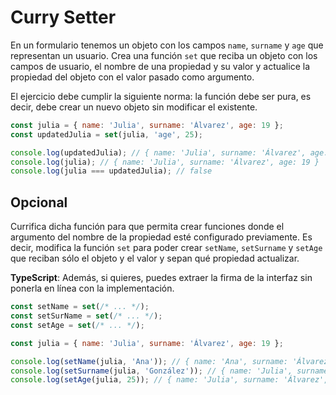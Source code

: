 # Curry Setter

En un formulario tenemos un objeto con los campos `name`, `surname` y `age` que representan un usuario. Crea una función `set` que reciba un objeto con los campos de usuario, el nombre de una propiedad y su valor y actualice la propiedad del objeto con el valor pasado como argumento.

El ejercicio debe cumplir la siguiente norma: la función debe ser pura, es decir, debe crear un nuevo objeto sin modificar el existente.

```javascript
const julia = { name: 'Julia', surname: 'Álvarez', age: 19 };
const updatedJulia = set(julia, 'age', 25);

console.log(updatedJulia); // { name: 'Julia', surname: 'Álvarez', age: 25 }
console.log(julia); // { name: 'Julia', surname: 'Álvarez', age: 19 }
console.log(julia === updatedJulia); // false
```

## Opcional

Currifica dicha función para que permita crear funciones donde el argumento del nombre de la propiedad esté configurado previamente.
Es decir, modifica la función `set` para poder crear `setName`, `setSurname` y `setAge` que reciban sólo el objeto y el valor y sepan qué propiedad actualizar.

**TypeScript**: Además, si quieres, puedes extraer la firma de la interfaz sin ponerla en línea con la implementación.

```javascript
const setName = set(/* ... */);
const setSurName = set(/* ... */);
const setAge = set(/* ... */);

const julia = { name: 'Julia', surname: 'Álvarez', age: 19 };

console.log(setName(julia, 'Ana')); // { name: 'Ana', surname: 'Álvarez', age: 19 };
console.log(setSurname(julia, 'González')); // { name: 'Julia', surname: 'González', age: 19 };
console.log(setAge(julia, 25)); // { name: 'Julia', surname: 'Álvarez', age: 25 }
```
